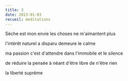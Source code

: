 ```yaml
---
title: 3
date: 2013-01-03
recueil: meditations
---
```


Sèche est mon envie
les choses ne m'aimantent plus

l'intérêt naturel a disparu
demeure le calme

ma passion c'est d'attendre
dans l'immobile et le silence

de réduire la pensée à néant
d'être libre de n'être rien

la liberté suprême
